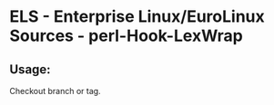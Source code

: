 # ELS - Enterprise Linux/EuroLinux Sources - perl-Hook-LexWrap 
## Usage:
  Checkout branch or tag.
